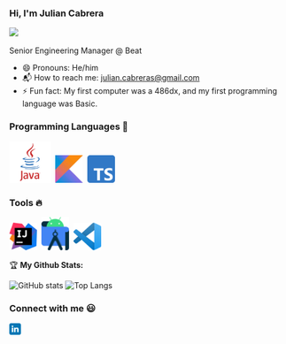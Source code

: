 ### Hi, I'm Julian Cabrera
![](https://komarev.com/ghpvc/?username=JulianCabreraS)

Senior Engineering Manager @ Beat
* :smile: Pronouns: He/him
* :mailbox_with_mail: How to reach me: [julian.cabreras@gmail.com](julian.cabreras@gmail.com)
* :zap: Fun fact: My first computer was a 486dx, and my first programming language was Basic. 

### Programming Languages  :rocket:

<img src="Images/Languages/java.png" width="75">&nbsp;
<img src="Images/Languages/Kotlin.jpg" width="50px">&nbsp;
<img src="Images/Languages/1200px-Typescript_logo_2020.svg.png" width="50px">&nbsp;

### Tools :fire: 

<img src="Images/Tools/IntelliJ_IDEA_Icon.svg.png" width="50">&nbsp;
<img src="Images/Tools/AndroidStudio.png" width="50">&nbsp;
<img src="Images/Tools/71187801-14e60a80-2280-11ea-94c9-e56576f76baf.png" width="50">

:trophy: **My Github Stats:**

![GitHub stats](https://github-readme-stats.vercel.app/api?username=JulianCabreraS&show_icons=true)
![Top Langs](https://github-readme-stats.vercel.app/api/top-langs/?username=JulianCabreraS&layout=compact)

### Connect with me :smiley:
<a href="https://www.linkedin.com/in/jcabrer/">
  <img align="left" alt="Julian Cabrera Linkedin" width="21px" src="https://github.com/JulianCabreraS/JulianCabreraS/blob/main/Images/networks/linkedin.svg" />
</a>

